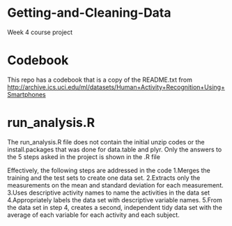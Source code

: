 # Getting-and-Cleaning-Data
Week 4 course project

Codebook
======================================
This repo has a codebook that is a copy of the README.txt from http://archive.ics.uci.edu/ml/datasets/Human+Activity+Recognition+Using+Smartphones

run_analysis.R
======================================
The run_analysis.R file does not contain the initial unzip codes or the install.packages that was done for data.table and plyr. Only the answers to the 5 steps asked in the project is shown in the .R file

Effectively, the following steps are addressed in the code
1.Merges the training and the test sets to create one data set.
2.Extracts only the measurements on the mean and standard deviation for each measurement.
3.Uses descriptive activity names to name the activities in the data set
4.Appropriately labels the data set with descriptive variable names.
5.From the data set in step 4, creates a second, independent tidy data set with the average of each variable for each activity and each subject.
